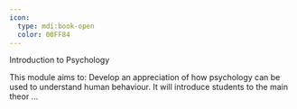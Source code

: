 ```yaml
---
icon:
  type: mdi:book-open
  color: 00FF84
---
```

Introduction to Psychology

This module aims to: Develop an appreciation of how psychology can be used to understand human behaviour. It will introduce students to the main theor ... 
